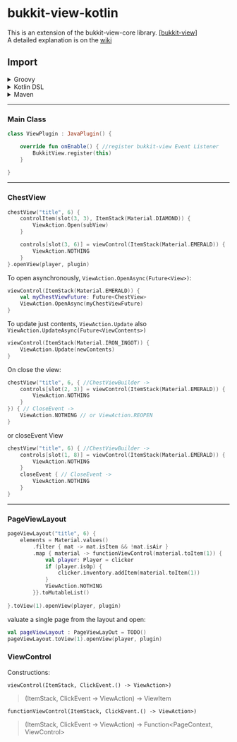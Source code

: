 # bukkit-view-kotlin

This is an extension of the bukkit-view-core library. [[bukkit-view]](https://github.com/typecraft-io/bukkit-view)  
A detailed explanation is on the [wiki](https://github.com/AcogKR/bukkit-view-kotlin/wiki)

## Import

<details>
<summary>Groovy</summary>

```groovy
repositories {
    mavenCentral()
}

dependencies {
    compileOnly "cloud.acog:bukkit-view-kotlin-core:4.0.0"
}
```
</details>

<details>
<summary>Kotlin DSL</summary>

```kotlin
repositories {
    mavenCentral()
}

dependencies {
    compileOnly("cloud.acog:bukkit-view-kotlin-core:4.0.0")
}
```
</details>

<details>
<summary>Maven</summary>

```xml
<dependencies>
    <dependency>
        <groupId>cloud.acog</groupId>
        <artifactId>bukkit-view-kotlin-core</artifactId>
        <version>4.0.0</version>
        <scope>provided</scope>
    </dependency>
</dependencies>
```
</details>

---

### Main Class

```kotlin
class ViewPlugin : JavaPlugin() {

    override fun onEnable() { //register bukkit-view Event Listener
        BukkitView.register(this)
    }
    
}
```
---
### ChestView
```kotlin
chestView("title", 6) {
    controlItem(slot(3, 3), ItemStack(Material.DIAMOND)) {
        ViewAction.Open(subView)
    }

    controls[slot(3, 6)] = viewControl(ItemStack(Material.EMERALD)) {
        ViewAction.NOTHING
    }
}.openView(player, plugin)
```
To open asynchronously, `ViewAction.OpenAsync(Future<View>)`:
```kotlin
viewControl(ItemStack(Material.EMERALD)) {
    val myChestViewFuture: Future<ChestView>
    ViewAction.OpenAsync(myChestViewFuture)
}
```
To update just contents, `ViewAction.Update` also `ViewAction.UpdateAsync(Future<ViewContents>)`
```kotlin
viewControl(ItemStack(Material.IRON_INGOT)) {
    ViewAction.Update(newContents)
}
```
On close the view:
```kotlin
chestView("title", 6, { //ChestViewBuilder ->
    controls[slot(2, 3)] = viewControl(ItemStack(Material.EMERALD)) {
        ViewAction.NOTHING
    }
}) { // CloseEvent ->
    ViewAction.NOTHING // or ViewAction.REOPEN
}
```
or closeEvent View
```kotlin
chestView("title", 6) { //ChestViewBuilder ->
    controls[slot(1, 8)] = viewControl(ItemStack(Material.EMERALD)) {
        ViewAction.NOTHING
    }
    closeEvent { // CloseEvent ->
        ViewAction.NOTHING
    }
}
```
---
### PageViewLayout
```kotlin
pageViewLayout("title", 6) {
    elements = Material.values()
        .filter { mat -> mat.isItem && !mat.isAir }
        .map { material -> functionViewControl(material.toItem(1)) {
            val player: Player = clicker
            if (player.isOp) {
                clicker.inventory.addItem(material.toItem(1))
            }
            ViewAction.NOTHING
        }}.toMutableList()
    
}.toView(1).openView(player, plugin)
```
valuate a single page from the layout and open:

```kotlin
val pageViewLayout : PageViewLayOut = TODO()
pageViewLayout.toView(1).openView(player, plugin)
```

### ViewControl

Constructions:

`viewControl(ItemStack, ClickEvent.() -> ViewAction>)`

> (ItemStack, ClickEvent -> ViewAction) -> ViewItem

`functionViewControl(ItemStack, ClickEvent.() -> ViewAction>)`  

> (ItemStack, ClickEvent -> ViewAction) -> Function<PageContext, ViewControl>  
